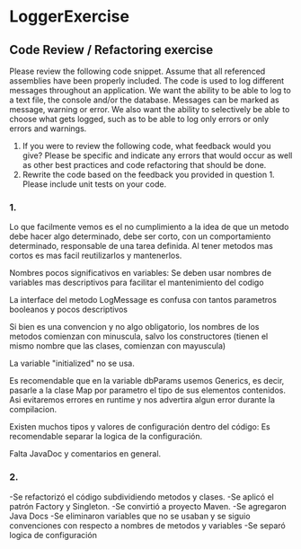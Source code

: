 # LoggerExercise

## Code Review / Refactoring exercise
Please review the following code snippet. Assume that all referenced assemblies have
been properly included.
The code is used to log different messages throughout an application. We want the ability
to be able to log to a text file, the console and/or the database. Messages can be marked
as message, warning or error. We also want the ability to selectively be able to choose
what gets logged, such as to be able to log only errors or only errors and warnings.
1. If you were to review the following code, what feedback would you give? Please be
specific and indicate any errors that would occur as well as other best practices and
code refactoring that should be done.
2. Rewrite the code based on the feedback you provided in question 1. Please include
unit tests on your code.

### 1.
Lo que facilmente vemos es el no cumplimiento a la idea de que un metodo debe hacer algo determinado, debe ser corto, con un comportamiento determinado, responsable de una tarea definida.
Al tener metodos mas cortos es mas facil reutilizarlos y mantenerlos.

Nombres pocos significativos en variables: Se deben usar nombres de variables mas descriptivos para facilitar el mantenimiento del codigo

La interface del metodo LogMessage es confusa con tantos parametros booleanos y pocos descriptivos

Si bien es una convencion y no algo obligatorio, los nombres de los metodos comienzan con minuscula, salvo los constructores (tienen el mismo nombre que las clases, comienzan con mayuscula)

La variable "initialized" no se usa.

Es recomendable que en la variable dbParams usemos Generics, es decir, pasarle a la clase Map por parametro el tipo de sus elementos contenidos. Asi evitaremos errores en runtime y nos advertira algun error durante la compilacion.

Existen muchos tipos y valores de configuración dentro del código: Es recomendable separar la logica de la configuración.

Falta JavaDoc y comentarios en general.

### 2.
-Se refactorizó el código subdividiendo metodos y clases.
-Se aplicó el patrón Factory y Singleton.
-Se convirtió a proyecto Maven.
-Se agregaron Java Docs
-Se eliminaron variables que no se usaban y se siguio convenciones con respecto a nombres de metodos y variables
-Se separó logica de configuración

